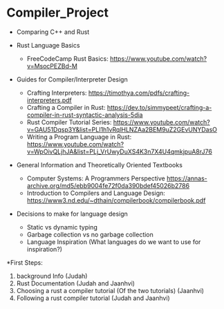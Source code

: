 # Compiler_Project

* Comparing C++ and Rust


* Rust Language Basics
  - FreeCodeCamp Rust Basics: https://www.youtube.com/watch?v=MsocPEZBd-M

* Guides for Compiler/Interpreter Design
  - Crafting Interpreters: https://timothya.com/pdfs/crafting-interpreters.pdf
  - Crafting a Compiler in Rust: https://dev.to/simmypeet/crafting-a-compiler-in-rust-syntactic-analysis-5dia
  - Rust Compiler Tutorial Series: https://www.youtube.com/watch?v=GAU51Dqsp3Y&list=PLI1h1vRqlHLNZAa2BEM9uZ2GEvUNYDasO
  - Writing a Program Language in Rust: https://www.youtube.com/watch?v=WpOivQLjhJA&list=PLj_VrUwyDuXS4K3n7X4U4qmkjpuA8rJ76


* General Information and Theoretically Oriented Textbooks  
  - Computer Systems: A Programmers Perspective https://annas-archive.org/md5/ebb9004fe72f0da390bdef45026b2786
  - Introduction to Compilers and Language Design: https://www3.nd.edu/~dthain/compilerbook/compilerbook.pdf


* Decisions to make for language design
  - Static vs dynamic typing
  - Garbage collection vs no garbage collection
  - Language Inspiration (What languages do we want to use for inspiration?)



*First Steps:

1) background Info (Judah)
2) Rust Documentation (Judah and Jaanhvi)
3) Choosing a rust a compiler tutorial (Of the two tutorials) (Jaanhvi)
4) Following a rust compiler tutorial (Judah and Jaanhvi)

 
